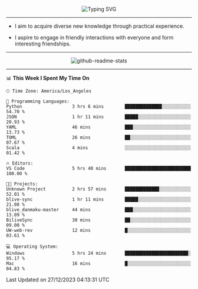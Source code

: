 <p align="center">
  <img src="https://readme-typing-svg.demolab.com?font=Fira+Code&weight=500&size=32&duration=2500&pause=1600&center=true&vCenter=true&random=false&width=1024&height=64&lines=Hi+there+%F0%9F%91%8B;I'm+delighted+you+could+make+it+here+%F0%9F%8E%89;I'm+Harry%2C+a+college+student+still+finding+my+way" alt="Typing SVG" />
</p>


---


- I aim to acquire diverse new knowledge through practical experience.

- I aspire to engage in friendly interactions with everyone and form interesting friendships.


---


<p align="center">
  <img src="https://github-readme-stats.vercel.app/api?username=Harry-Jing&show_icons=true" alt="github-readme-stats"/>
</p>


---

<!--START_SECTION:waka-->
📊 **This Week I Spent My Time On** 

```text
🕑︎ Time Zone: America/Los_Angeles

💬 Programming Languages: 
Python                   3 hrs 6 mins        ██████████████░░░░░░░░░░░   54.70 % 
JSON                     1 hr 11 mins        █████░░░░░░░░░░░░░░░░░░░░   20.93 % 
YAML                     46 mins             ███░░░░░░░░░░░░░░░░░░░░░░   13.73 % 
TOML                     26 mins             ██░░░░░░░░░░░░░░░░░░░░░░░   07.67 % 
Scala                    4 mins              ░░░░░░░░░░░░░░░░░░░░░░░░░   01.42 % 

🔥 Editors: 
VS Code                  5 hrs 40 mins       █████████████████████████   100.00 % 

🐱‍💻 Projects: 
Unknown Project          2 hrs 57 mins       █████████████░░░░░░░░░░░░   52.01 % 
blive-sync               1 hr 11 mins        █████░░░░░░░░░░░░░░░░░░░░   21.08 % 
blive_danmaku-master     44 mins             ███░░░░░░░░░░░░░░░░░░░░░░   13.09 % 
BiliveSync               30 mins             ██░░░░░░░░░░░░░░░░░░░░░░░   09.00 % 
UW-web-rev               12 mins             █░░░░░░░░░░░░░░░░░░░░░░░░   03.61 % 

💻 Operating System: 
Windows                  5 hrs 24 mins       ████████████████████████░   95.17 % 
Mac                      16 mins             █░░░░░░░░░░░░░░░░░░░░░░░░   04.83 % 
```


 Last Updated on 27/12/2023 04:13:31 UTC
<!--END_SECTION:waka-->
